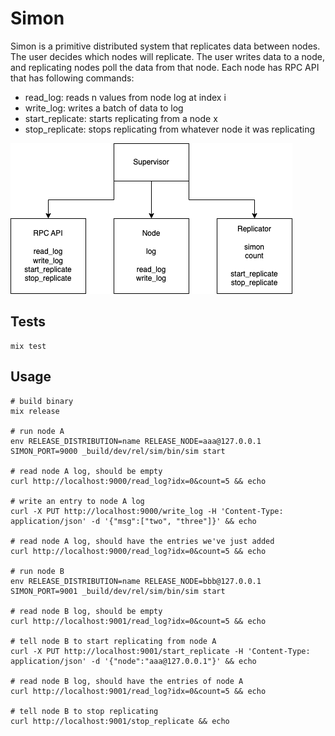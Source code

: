 # Simon

Simon is a primitive distributed system that replicates data between nodes. The user decides which nodes will replicate. The user writes data to a node, and replicating nodes poll the data from that node. Each node has RPC API that has following commands:

- read_log: reads n values from node log at index i
- write_log: writes a batch of data to log
- start_replicate: starts replicating from a node x
- stop_replicate: stops replicating from whatever node it was replicating

![diagram](./simon.drawio.png)

## Tests

```
mix test
```

## Usage

```
# build binary
mix release

# run node A 
env RELEASE_DISTRIBUTION=name RELEASE_NODE=aaa@127.0.0.1 SIMON_PORT=9000 _build/dev/rel/sim/bin/sim start

# read node A log, should be empty
curl http://localhost:9000/read_log?idx=0&count=5 && echo

# write an entry to node A log
curl -X PUT http://localhost:9000/write_log -H 'Content-Type: application/json' -d '{"msg":["two", "three"]}' && echo

# read node A log, should have the entries we've just added
curl http://localhost:9000/read_log?idx=0&count=5 && echo

# run node B
env RELEASE_DISTRIBUTION=name RELEASE_NODE=bbb@127.0.0.1 SIMON_PORT=9001 _build/dev/rel/sim/bin/sim start

# read node B log, should be empty
curl http://localhost:9001/read_log?idx=0&count=5 && echo

# tell node B to start replicating from node A
curl -X PUT http://localhost:9001/start_replicate -H 'Content-Type: application/json' -d '{"node":"aaa@127.0.0.1"}' && echo

# read node B log, should have the entries of node A
curl http://localhost:9001/read_log?idx=0&count=5 && echo

# tell node B to stop replicating
curl http://localhost:9001/stop_replicate && echo
``````
